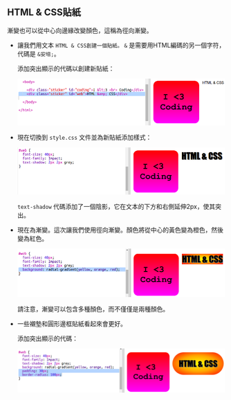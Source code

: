 ## HTML & CSS貼紙

漸變也可以從中心向邊緣改變顏色，這稱為徑向漸變。

+ 讓我們用文本 `HTML & CSS創建一個貼紙。` `&` 是需要用HTML編碼的另一個字符，代碼是 `&安培;`。
    
    添加突出顯示的代碼以創建新貼紙：
    
    ![截圖](images/stickers-web-html.png)

+ 現在切換到 `style.css` 文件並為新貼紙添加樣式：
    
    ![截圖](images/stickers-web-font.png)
    
    `text-shadow` 代碼添加了一個陰影，它在文本的下方和右側延伸2px，使其突出。

+ 現在為漸變。這次讓我們使用徑向漸變。顏色將從中心的黃色變為橙色，然後變為紅色。
    
    ![截圖](images/stickers-web-gradient.png)
    
    請注意，漸變可以包含多種顏色，而不僅僅是兩種顏色。

+ 一些襯墊和圓形邊框貼紙看起來會更好。
    
    添加突出顯示的代碼：
    
    ![截圖](images/stickers-web-padding.png)